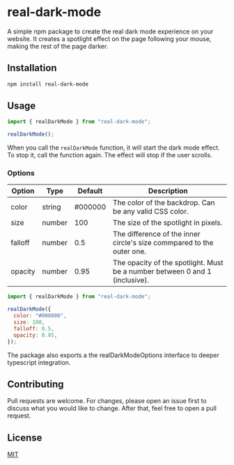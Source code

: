 # real-dark-mode

A simple npm package to create the real dark mode experience on your website. It creates a spotlight effect on the page following your mouse, making the rest of the page darker.

## Installation

```bash
npm install real-dark-mode
```

## Usage

```javascript
import { realDarkMode } from "real-dark-mode";

realDarkMode();
```

When you call the `realDarkMode` function, it will start the dark mode effect. To stop it, call the function again. The effect will stop if the user scrolls.

### Options

| Option  | Type   | Default | Description                                                                 |
| ------- | ------ | ------- | --------------------------------------------------------------------------- |
| color   | string | #000000 | The color of the backdrop. Can be any valid CSS color.                      |
| size    | number | 100     | The size of the spotlight in pixels.                                        |
| falloff | number | 0.5     | The difference of the inner circle's size commpared to the outer one.       |
| opacity | number | 0.95    | The opacity of the spotlight. Must be a number between 0 and 1 (inclusive). |

```javascript
import { realDarkMode } from "real-dark-mode";

realDarkMode({
  color: "#000000",
  size: 100,
  falloff: 0.5,
  opacity: 0.95,
});
```

The package also exports a the realDarkModeOptions interface to deeper typescript integration.

## Contributing

Pull requests are welcome. For changes, please open an issue first to discuss what you would like to change. After that, feel free to open a pull request.

## License

[MIT](https://choosealicense.com/licenses/mit/)
